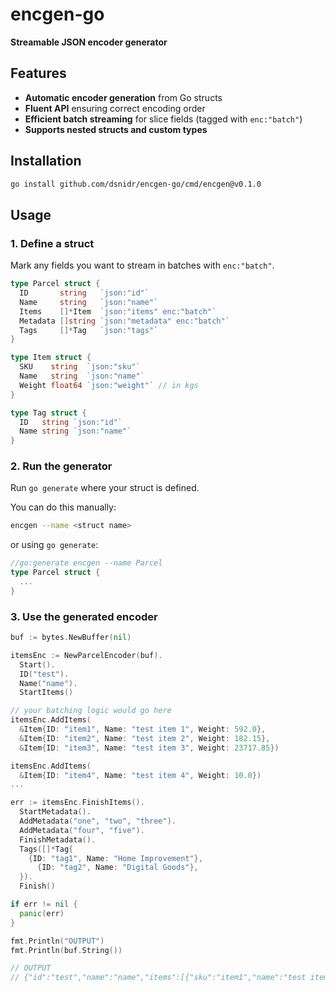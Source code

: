 # encgen-go

**Streamable JSON encoder generator**

## Features

- **Automatic encoder generation** from Go structs
- **Fluent API** ensuring correct encoding order
- **Efficient batch streaming** for slice fields (tagged with `enc:"batch"`)
- **Supports nested structs and custom types**

## Installation

```sh
go install github.com/dsnidr/encgen-go/cmd/encgen@v0.1.0
```

## Usage

### 1. Define a struct

Mark any fields you want to stream in batches with `enc:"batch"`.

```go
type Parcel struct {
  ID       string   `json:"id"`
  Name     string   `json:"name"`
  Items    []*Item  `json:"items" enc:"batch"`
  Metadata []string `json:"metadata" enc:"batch"`
  Tags     []*Tag   `json:"tags"`
}

type Item struct {
  SKU    string  `json:"sku"`
  Name   string  `json:"name"`
  Weight float64 `json:"weight"` // in kgs
}

type Tag struct {
  ID   string `json:"id"`
  Name string `json:"name"`
}
```

### 2. Run the generator

Run `go generate` where your struct is defined.

You can do this manually:

```sh
encgen --name <struct name>
```

or using `go generate`:

```go
//go:generate encgen --name Parcel
type Parcel struct {
  ...
}
```

### 3. Use the generated encoder

```go
buf := bytes.NewBuffer(nil)

itemsEnc := NewParcelEncoder(buf).
  Start().
  ID("test").
  Name("name").
  StartItems()

// your batching logic would go here
itemsEnc.AddItems(
  &Item{ID: "item1", Name: "test item 1", Weight: 592.0},
  &Item{ID: "item2", Name: "test item 2", Weight: 182.15},
  &Item{ID: "item3", Name: "test item 3", Weight: 23717.85})

itemsEnc.AddItems(
  &Item{ID: "item4", Name: "test item 4", Weight: 10.0})
...

err := itemsEnc.FinishItems().
  StartMetadata().
  AddMetadata("one", "two", "three").
  AddMetadata("four", "five").
  FinishMetadata().
  Tags([]*Tag{
    {ID: "tag1", Name: "Home Improvement"},
	  {ID: "tag2", Name: "Digital Goods"},
  }).
  Finish()

if err != nil {
  panic(err)
}

fmt.Println("OUTPUT")
fmt.Println(buf.String())

// OUTPUT
// {"id":"test","name":"name","items":[{"sku":"item1","name":"test item 1","weight":592},{"sku":"item2","name":"test item 2","weight":182.15},{"sku":"item3","name":"test item 3","weight":23717.85},{"sku":"item2","name":"test item 4","weight":10}],"metadata":["one","two","three","four","five"],"tags":[{"id":"tag1","name":"Home Improvement"},{"id":"tag2","name":"Digital Goods"}]}
```

